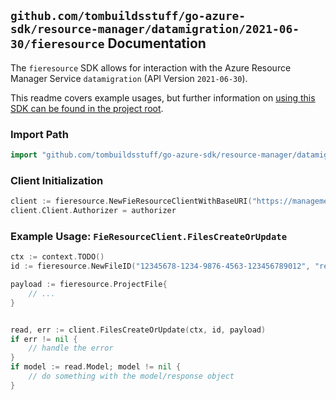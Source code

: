 
## `github.com/tombuildsstuff/go-azure-sdk/resource-manager/datamigration/2021-06-30/fieresource` Documentation

The `fieresource` SDK allows for interaction with the Azure Resource Manager Service `datamigration` (API Version `2021-06-30`).

This readme covers example usages, but further information on [using this SDK can be found in the project root](https://github.com/tombuildsstuff/go-azure-sdk/tree/main/docs).

### Import Path

```go
import "github.com/tombuildsstuff/go-azure-sdk/resource-manager/datamigration/2021-06-30/fieresource"
```


### Client Initialization

```go
client := fieresource.NewFieResourceClientWithBaseURI("https://management.azure.com")
client.Client.Authorizer = authorizer
```


### Example Usage: `FieResourceClient.FilesCreateOrUpdate`

```go
ctx := context.TODO()
id := fieresource.NewFileID("12345678-1234-9876-4563-123456789012", "resourceGroupValue", "serviceValue", "projectValue", "fileValue")

payload := fieresource.ProjectFile{
	// ...
}


read, err := client.FilesCreateOrUpdate(ctx, id, payload)
if err != nil {
	// handle the error
}
if model := read.Model; model != nil {
	// do something with the model/response object
}
```
